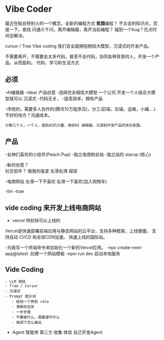# Vibe Coder
最近在硅谷特别火的一个概念，全新的编程方式
**氛围**编程？
不太会的知识点，百度一下，查找
问通义千问，离开编辑器，离开当前编程？
碰到一个bug？花点时间去解决。

cursor / Trae
Vibe coding 我们去全面拥抱相信大模型，沉浸式的开发产品。

不需要离开，不需要会太多代码，甚至不会代码，协同各种背景的人，开发一个产品，从而盈利。
代码、学习和生活方式

## 必须
 -AI编辑器
 -idear  产品创意
 -选择完全相信大模型
  一个公司 开发一个人结合大模型就可以 
  沉浸式
 -代码无关，
 -提高效率，拥有产品


 -传统的，需要多人协作的(腾讯10万程序员)，分工(前端，后端，运维，小编....)
    不好的地方？沟通成本。


    少数几个人，一个人，借助AI的力量，用好AI 编辑器，沉浸到开发产品的快乐氛围。


 ## 产品
  -女神们喜欢的小挂件(Peach.Pup)
  -独立电商粉丝站
  -独立站的 starup (核心)


  -新的创意？   
   社交软件？ 极致的喜爱
   左滑右滑 探探

  -电商网站
   左滑一下不喜欢 右滑一下喜欢(加入购物车)

  -llm
  -trae 



  ## vide coding 来开发上线电商网站

- vercel 特别快可以上线的

Vercel是快速部署前端应用与静态网站的云平台，支持多种框架，上线便捷。
支持自动 CI/CD 和全球CDN加速。
快速上线的国际站。

-为我写一个终端命令来初始化一个新的Vercel应用。
 -npx create-next-app@latest .创建一个网站模板
 -npm run dev 启动本地服务

 ## Vide Coding 
    - LLM 相信
    - Trae / Cursor
    - 沉浸式
    - Prompt 提示词
       - 给他一个角色 role
       - 清晰的任务
       - 一步步做
       - 不要做什么，需要遵守什么
       - 强调下怎么输出 
- Agent 智能体
  第三方 收集 体验
  自己开发Agent